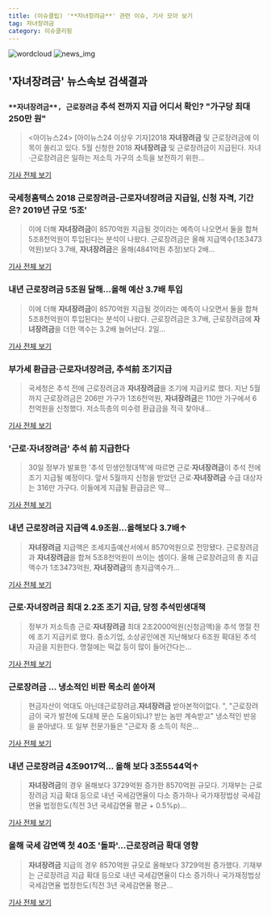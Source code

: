 ```yaml
---
title: (이슈클립) '**자녀장려금**' 관련 이슈, 기사 모아 보기
tag: 자녀장려금
category: 이슈클리핑
---
```

![wordcloud](https://s3.ap-northeast-2.amazonaws.com/lyrics101-wordcloud/2018-09-11-1536638167.png)
![news_img](https://user-images.githubusercontent.com/42597476/44507050-1206f400-a6e4-11e8-8d98-7ffbfebb353f.png)
## **'**자녀장려금**'** 뉴스속보 검색결과
### `**자녀장려금**, 근로장려금` 추석 전까지 지급 어디서 확인? "가구당 최대 250만 원"

><아이뉴스24> [아이뉴스24 이상우 기자]2018 **자녀장려금** 및 근로장려금에 이목이 쏠리고 있다. 5월 신청한 2018 **자녀장려금** 및 근로장려금이 지급된다. 자녀·근로장려금은 일하는 저소득 가구의 소득을 보전하기 위한...

<a href="http://www.inews24.com/php/news_view.php?g_serial=1124914&g_menu=050300&rrf=nv" target="_blank">기사 전체 보기</a>

### 국세청홈택스 2018 근로장려금-근로**자녀장려금** 지급일, 신청 자격, 기간은? 2019년 규모 ‘5조’

>이에 더해 **자녀장려금**이 8570억원 지급될 것이라는 예측이 나오면서 둘을 합쳐 5조8천억원이 투입된다는 분석이 나왔다. 근로장려금은 올해 지급액수(1조3473억원)보다 3.7배, **자녀장려금**은 올해(4841억원 추정)보다 2배...

<a href="http://www.christiantoday.co.kr/news/315775" target="_blank">기사 전체 보기</a>

### 내년 근로장려금 5조원 달해...올해 예산 3.7배 투입

>이에 더해 **자녀장려금**이 8570억원 지급될 것이라는 예측이 나오면서 둘을 합쳐 5조8천억원이 투입된다는 분석이 나왔다. 근로장려금은 3.7배, 근로장려금에 **자녀장려금**을 더한 액수는 3.2배 늘어난다. 2일...

<a href="http://www.wsobi.com/news/articleView.html?idxno=64525" target="_blank">기사 전체 보기</a>

### 부가세 환급금·근로**자녀장려금**, 추석前 조기지급

>국세청은 추석 전에 근로장려금과 **자녀장려금**을 조기에 지급키로 했다. 지난 5월까지 근로장려금은 206만 가구가 1조6천억원, **자녀장려금**은 110만 가구에서 6천억원을 신청했다. 저소득층의 미수령 환급금을 적극 찾아내...

<a href="http://www.taxtimes.co.kr/hous01.htm?r_id=237141" target="_blank">기사 전체 보기</a>

### '근로·**자녀장려금**' 추석 前 지급한다

>30일 정부가 발표한 '추석 민생안정대책'에 따르면 근로·**자녀장려금**이 추석 전에 조기 지급될 예정이다. 앞서 5월까지 신청을 받았던 근로·**자녀장려금** 수급 대상자는 316만 가구다. 이들에게 지급될 환급금은 약...

<a href="http://www.joseilbo.com/news/news_read.php?uid=359857&class=1&grp=" target="_blank">기사 전체 보기</a>

### 내년 근로장려금 지급액 4.9조원…올해보다 3.7배↑

>**자녀장려금** 지급액은 조세지출예산서에서 8570억원으로 전망됐다. 근로장려금과 **자녀장려금**을 합쳐 5조8천억원이 쓰이는 셈이다. 올해 근로장려금의 총 지급액수가 1조3473억원, **자녀장려금**의 총지급액수가...

<a href="http://www.hani.co.kr/arti/economy/economy_general/860253.html" target="_blank">기사 전체 보기</a>

### 근로·**자녀장려금** 최대 2.2조 조기 지급, 당정 추석민생대책

>정부가 저소득층 근로·**자녀장려금** 최대 2조2000억원(신청금액)을 추석 명절 전에 조기 지급키로 했다. 중소기업, 소상공인에겐 지난해보다 6조원 확대된 추석 자금을 지원한다. 명절에는 떡값 등이 많이 들어간다는...

<a href="http://www.fnnews.com/news/201808300824347307" target="_blank">기사 전체 보기</a>

### 근로장려금 ... 냉소적인 비판 목소리 쏟아져

>현금자산이 억대도 아닌데근로장려금.**자녀장려금** 받아본적이없다. ", "근로장려금이 국가 발전에 도대체 문슨 도움이되냐? 받는 놈만 계속받고" 냉소적인 반응을 쏟아냈다. 또 일부 전문가들은 "근로자 중 소득이 적은...

<a href="http://www.ggilbo.com/news/articleView.html?idxno=541870" target="_blank">기사 전체 보기</a>

### 내년 근로장려금 4조9017억… 올해 보다 3조5544억↑

>**자녀장려금**의 경우 올해보다 3729억원 증가한 8570억원 규모다. 기재부는 근로장려금 지급 확대 등으로 내년 국세감면율이 다소 증가하나 국가재정법상 국세감면율 법정한도(직전 3년 국세감면율 평균 + 0.5%p)...

<a href="http://moneys.mt.co.kr/news/mwView.php?no=2018090209168034278" target="_blank">기사 전체 보기</a>

### 올해 국세 감면액 첫 40조 '돌파'…근로장려금 확대 영향

>**자녀장려금** 지급의 경우 8570억원 규모로 올해보다 3729억원 증가했다. 기재부는 근로장려금 지급 확대 등으로 내년 국세감면율이 다소 증가하나 국가재정법상 국세감면율 법정한도(직전 3년 국세감면율 평균...

<a href="http://news1.kr/articles/?3410230" target="_blank">기사 전체 보기</a>


